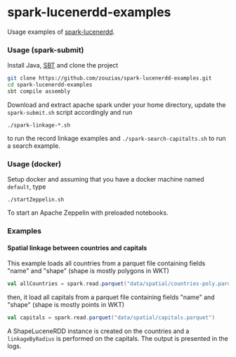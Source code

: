 # spark-lucenerdd-examples

Usage examples of [spark-lucenerdd](https://github.com/zouzias/spark-lucenerdd).

### Usage (spark-submit)

Install Java, [SBT](http://www.scala-sbt.org) and clone the project

```bash
git clone https://github.com/zouzias/spark-lucenerdd-examples.git
cd spark-lucenerdd-examples
sbt compile assembly
```

Download and extract apache spark under your home directory, update the `spark-submit.sh` script accordingly and run

```
./spark-linkage-*.sh
```

to run the record linkage examples and `./spark-search-capitalts.sh` to run a search example.

### Usage (docker)

Setup docker and  assuming that you have a docker machine named `default`, type

```
./startZeppelin.sh
```
To start an Apache Zeppelin with preloaded notebooks.


### Examples

#### Spatial linkage between countries and capitals

This example loads all countries from a parquet file containing fields "name" and "shape" (shape is mostly polygons in WKT)

```scala
val allCountries = spark.read.parquet("data/spatial/countries-poly.parquet")
```
then, it load all capitals from a parquet file containing fields "name" and "shape" (shape is mostly points in WKT)

```scala
val capitals = spark.read.parquet("data/spatial/capitals.parquet")
```

A ShapeLuceneRDD instance is created on the countries and a `linkageByRadius` is performed on the capitals. The output is presented in the logs.
